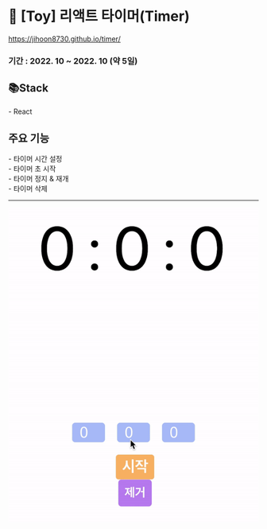 <h1>🌈 [Toy] 리액트 타이머(Timer) </h1>

https://jihoon8730.github.io/timer/

<h3> 기간 : 2022. 10 ~ 2022. 10 (약 5일)</h3>

<h2>📚Stack</h2>
- React

<h2> 주요 기능 </h2>
- 타이머 시간 설정<br/>
- 타이머 초 시작<br />
- 타이머 정지 & 재개 <br />
- 타이머 삭제
<hr/>
<img src="./timer.gif" alt="이미지 로딩 실패">
